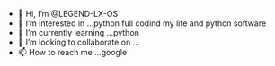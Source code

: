 - 👋 Hi, I’m @LEGEND-LX-OS
- 👀 I’m interested in ...python full codind my life and python software
- 🌱 I’m currently learning ...python
- 💞️ I’m looking to collaborate on ...
- 📫 How to reach me ...google

<!---
LEGEND-LX-OS/LEGEND-LX-OS is a ✨ special ✨ repository because its `README.md` (this file) appears on your GitHub profile.
You can click the Preview link to take a look at your changes.
--->
